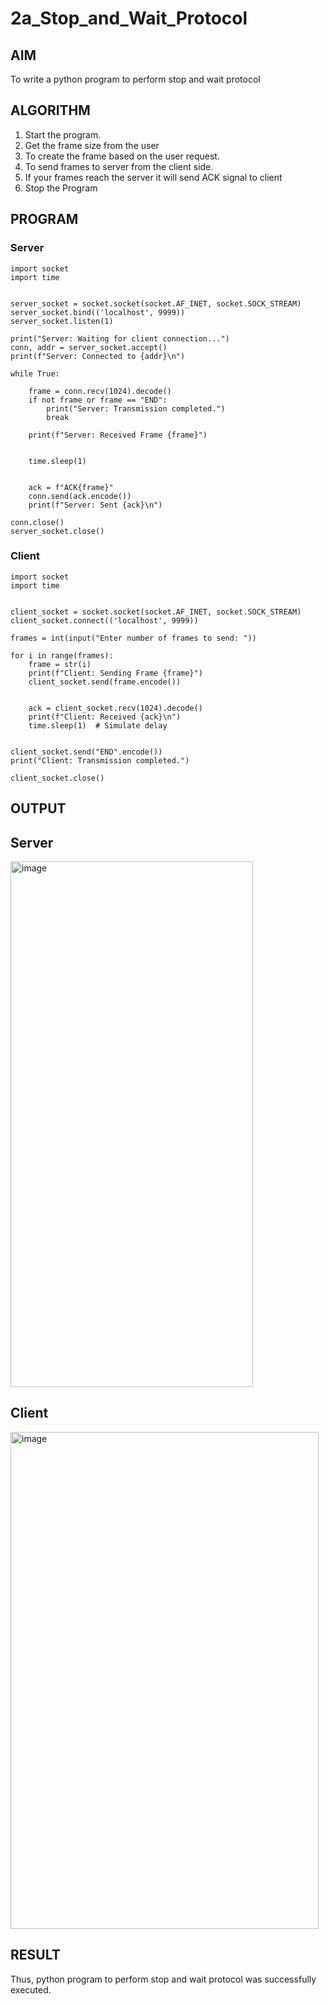 # 2a_Stop_and_Wait_Protocol
## AIM 
To write a python program to perform stop and wait protocol
## ALGORITHM
1. Start the program.
2. Get the frame size from the user
3. To create the frame based on the user request.
4. To send frames to server from the client side.
5. If your frames reach the server it will send ACK signal to client
6. Stop the Program
## PROGRAM
### Server
```
import socket
import time


server_socket = socket.socket(socket.AF_INET, socket.SOCK_STREAM)
server_socket.bind(('localhost', 9999))
server_socket.listen(1)

print("Server: Waiting for client connection...")
conn, addr = server_socket.accept()
print(f"Server: Connected to {addr}\n")

while True:
    
    frame = conn.recv(1024).decode()
    if not frame or frame == "END":
        print("Server: Transmission completed.")
        break

    print(f"Server: Received Frame {frame}")

    
    time.sleep(1)

    
    ack = f"ACK{frame}"
    conn.send(ack.encode())
    print(f"Server: Sent {ack}\n")

conn.close()
server_socket.close()
```

### Client
```
import socket
import time


client_socket = socket.socket(socket.AF_INET, socket.SOCK_STREAM)
client_socket.connect(('localhost', 9999))

frames = int(input("Enter number of frames to send: "))

for i in range(frames):
    frame = str(i)
    print(f"Client: Sending Frame {frame}")
    client_socket.send(frame.encode())

    
    ack = client_socket.recv(1024).decode()
    print(f"Client: Received {ack}\n")
    time.sleep(1)  # Simulate delay


client_socket.send("END".encode())
print("Client: Transmission completed.")

client_socket.close()

```


## OUTPUT

## Server

<img width="388" height="841" alt="image" src="https://github.com/user-attachments/assets/049fb6b8-0062-46d5-babe-10da555a0992" />

## Client

<img width="493" height="795" alt="image" src="https://github.com/user-attachments/assets/8a6900aa-ab2f-4322-8de5-d1dee3bf21c8" />


## RESULT
Thus, python program to perform stop and wait protocol was successfully executed.

